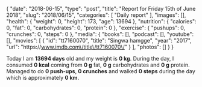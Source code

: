{
    "date": "2018-06-15",
    "type": "post",
    "title": "Report for Friday 15th of June 2018",
    "slug": "2018\/06\/15",
    "categories": [
        "Daily report"
    ],
    "images": [],
    "health": {
        "weight": 0,
        "height": 173,
        "age": 13694
    },
    "nutrition": {
        "calories": 0,
        "fat": 0,
        "carbohydrates": 0,
        "protein": 0
    },
    "exercise": {
        "pushups": 0,
        "crunches": 0,
        "steps": 0
    },
    "media": {
        "books": [],
        "podcast": [],
        "youtube": [],
        "movies": [
            {
                "id": "tt7160070",
                "title": "Singwa hamgge",
                "year": "2017",
                "url": "https:\/\/www.imdb.com\/title\/tt7160070\/"
            }
        ],
        "photos": []
    }
}

Today I am <strong>13694 days</strong> old and my weight is <strong>0 kg</strong>. During the day, I consumed <strong>0 kcal</strong> coming from <strong>0 g</strong> fat, <strong>0 g</strong> carbohydrates and <strong>0 g</strong> protein. Managed to do <strong>0 push-ups</strong>, <strong>0 crunches</strong> and walked <strong>0 steps</strong> during the day which is approximately <strong>0 km</strong>.